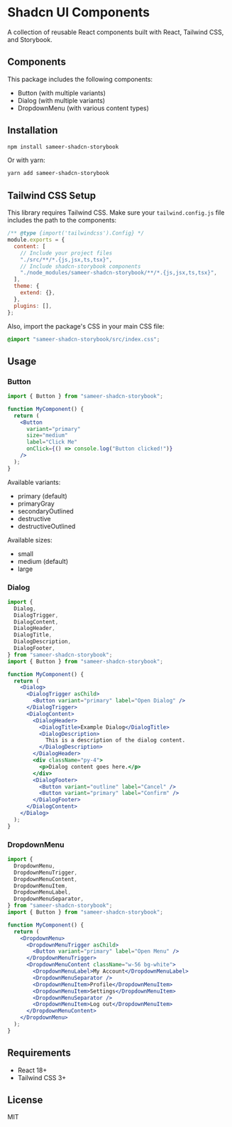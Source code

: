 # Shadcn UI Components

A collection of reusable React components built with React, Tailwind CSS, and Storybook.

## Components

This package includes the following components:

- Button (with multiple variants)
- Dialog (with multiple variants)
- DropdownMenu (with various content types)

## Installation

```bash
npm install sameer-shadcn-storybook
```

Or with yarn:

```bash
yarn add sameer-shadcn-storybook
```

## Tailwind CSS Setup

This library requires Tailwind CSS. Make sure your `tailwind.config.js` file includes the path to the components:

```js
/** @type {import('tailwindcss').Config} */
module.exports = {
  content: [
    // Include your project files
    "./src/**/*.{js,jsx,ts,tsx}",
    // Include shadcn-storybook components
    "./node_modules/sameer-shadcn-storybook/**/*.{js,jsx,ts,tsx}",
  ],
  theme: {
    extend: {},
  },
  plugins: [],
};
```

Also, import the package's CSS in your main CSS file:

```css
@import "sameer-shadcn-storybook/src/index.css";
```

## Usage

### Button

```jsx
import { Button } from "sameer-shadcn-storybook";

function MyComponent() {
  return (
    <Button
      variant="primary"
      size="medium"
      label="Click Me"
      onClick={() => console.log("Button clicked!")}
    />
  );
}
```

Available variants:

- primary (default)
- primaryGray
- secondaryOutlined
- destructive
- destructiveOutlined

Available sizes:

- small
- medium (default)
- large

### Dialog

```jsx
import {
  Dialog,
  DialogTrigger,
  DialogContent,
  DialogHeader,
  DialogTitle,
  DialogDescription,
  DialogFooter,
} from "sameer-shadcn-storybook";
import { Button } from "sameer-shadcn-storybook";

function MyComponent() {
  return (
    <Dialog>
      <DialogTrigger asChild>
        <Button variant="primary" label="Open Dialog" />
      </DialogTrigger>
      <DialogContent>
        <DialogHeader>
          <DialogTitle>Example Dialog</DialogTitle>
          <DialogDescription>
            This is a description of the dialog content.
          </DialogDescription>
        </DialogHeader>
        <div className="py-4">
          <p>Dialog content goes here.</p>
        </div>
        <DialogFooter>
          <Button variant="outline" label="Cancel" />
          <Button variant="primary" label="Confirm" />
        </DialogFooter>
      </DialogContent>
    </Dialog>
  );
}
```

### DropdownMenu

```jsx
import {
  DropdownMenu,
  DropdownMenuTrigger,
  DropdownMenuContent,
  DropdownMenuItem,
  DropdownMenuLabel,
  DropdownMenuSeparator,
} from "sameer-shadcn-storybook";
import { Button } from "sameer-shadcn-storybook";

function MyComponent() {
  return (
    <DropdownMenu>
      <DropdownMenuTrigger asChild>
        <Button variant="primary" label="Open Menu" />
      </DropdownMenuTrigger>
      <DropdownMenuContent className="w-56 bg-white">
        <DropdownMenuLabel>My Account</DropdownMenuLabel>
        <DropdownMenuSeparator />
        <DropdownMenuItem>Profile</DropdownMenuItem>
        <DropdownMenuItem>Settings</DropdownMenuItem>
        <DropdownMenuSeparator />
        <DropdownMenuItem>Log out</DropdownMenuItem>
      </DropdownMenuContent>
    </DropdownMenu>
  );
}
```

## Requirements

- React 18+
- Tailwind CSS 3+

## License

MIT
